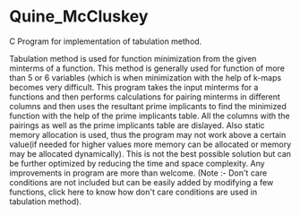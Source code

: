# Quine_McCluskey
C Program for implementation of tabulation method.


Tabulation method is used for function minimization from the given minterms of a function. This method is generally used for function of more than 5 or 6 variables (which is when minimization with the help of k-maps becomes very difficult. This program takes the input minterms for a functions and then performs calculations for pairing minterms in different columns and then uses the resultant prime implicants to find the minimized function with the help of the prime implicants table. All the columns with the pairings as well as the prime implicants table are dislayed. Also static memory allocation is used, thus the program may not work above a certain value(if needed for higher values more memory can be allocated or memory may be allocated dynamically). This is not the best possible solution but can be further optimized by reducing the time and space complexity. Any improvements in program are more than welcome. (Note :- Don't care conditions are not included but can be easily added by modifying a few functions, click here to know how don't care conditions are used in tabulation method).

